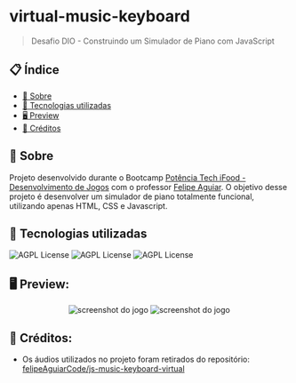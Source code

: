 # virtual-music-keyboard
> Desafio DIO - Construindo um Simulador de Piano com JavaScript

## 📋 Índice

- [📖 Sobre](#-Sobre)
- [🚀 Tecnologias utilizadas](#-Tecnologias-utilizadas)
- [🖥 Preview](#-Preview)
- [📌 Créditos](#-Créditos)

## 📖 Sobre
Projeto desenvolvido durante o Bootcamp [Potência Tech iFood - Desenvolvimento de Jogos](https://web.dio.me/track/potencia-tech-ifood-desenvolvimento-de-jogos) com o professor [Felipe Aguiar](https://github.com/felipeAguiarCode). O objetivo desse projeto é desenvolver um simulador de piano totalmente funcional, utilizando apenas HTML, CSS e Javascript.

## 🚀 Tecnologias utilizadas

![AGPL License](https://img.shields.io/badge/HTML5-E34F26?style=for-the-badge&logo=html5&logoColor=white)
![AGPL License](https://img.shields.io/badge/CSS3-1572B6?style=for-the-badge&logo=css3&logoColor=white)
![AGPL License](https://img.shields.io/badge/JavaScript-F7DF1E?style=for-the-badge&logo=javascript&logoColor=black)

## 🖥 Preview:

<p align="center">
  <img src="screenshot01.png" title="screenshot" alt="screenshot do jogo">
  <img src="screenshot02.png" title="screenshot" alt="screenshot do jogo">
</p>

## 📌 Créditos:
  - Os áudios utilizados no projeto foram retirados do repositório: [felipeAguiarCode/js-music-keyboard-virtual](https://github.com/felipeAguiarCode/js-music-keyboard-virtual)